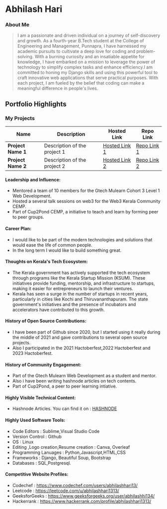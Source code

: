 # Abhilash Hari 

### About Me

> I am a passionate and driven individual on a journey of self-discovery and growth. As a fourth-year B.Tech student at the College of Engineering and Management, Punnapra, I have harnessed my academic pursuits to cultivate a deep love for coding and problem-solving. With a burning curiosity and an insatiable appetite for knowledge, I have embarked on a mission to leverage the power of technology to simplify complex tasks and enhance efficiency.I am committed to honing my Django skills and using this powerful tool to craft innovative web applications that serve practical purposes. With each project, I am fueled by the belief that coding can make a meaningful difference in people's lives.


## Portfolio Highlights

### My Projects

| Name                | Description                                                               | Hosted Link                              | Repo Link                                                      |
|---------------------|---------------------------------------------------------------------------|------------------------------------------|----------------------------------------------------------------|
| **Project Name 1**  | Description of the project 1                                              | [Hosted Link 1](https://example.com)    | [Repo Link 1](https://github.com/username/project1)             |
| **Project Name 2**  | Description of the project 2                                              | [Hosted Link 2](https://example.com)    | [Repo Link 2](https://github.com/username/project2)             |

#### Leadership and Influence:

- Mentored a team of 10 members for the Gtech Mulearn Cohort 3 Level 1 Web Development.
- Hosted a several talk sessions on web3 for the Web3 Kerala Community CEMP.
- Part of Cup2Pond CEMP, a initiative to teach and learn by forming peer to peer groups.

#### Career Plan:

- I would like to be part of the modern technologies and solutions that would ease the life of common people.
- In the long term I would like to build something great.

#### Thoughts on Kerala's Tech Ecosystem:

- The Kerala government has actively supported the tech ecosystem through programs like the Kerala Startup Mission (KSUM). These initiatives provide funding, mentorship, and infrastructure to startups, making it easier for entrepreneurs to launch their ventures.
- Kerala has seen a surge in the number of startups in recent years, particularly in cities like Kochi and Thiruvananthapuram. The state government's initiatives and the presence of incubators and accelerators have contributed to this growth.

#### History of Open Source Contributions:

- I have been part of Github since 2020, but I started using it really during the middle of 2021 and gave contributions to several open source projects.
- Also I participated in the 2021 Hactoberfest,2022 Hactoberfest and 2023 Hactoberfest.

#### History of Community Engagement:

-  Part of the Gtech Mulearn Web Development as a student and mentor.
-  Also i have been writing hashnode articles on tech contents.
-  Part of Cup2Pond, a peer to peer learning intiative.

#### Highly Visible Technical Content:

- Hashnode Articles. You can find it on : [HASHNODE](https://abhilashhari.hashnode.dev/)

#### Highly Used Software Tools:

- Code Editors : Sublime,Visual Studio Code
- Version Control : Github
- OS : Linux
- Editing ,Logo creation,Resume creation : Canva, Overleaf
- Programming Lanuages : Python,Javascript,HTML,CSS
- Frameworks : Django, Beautiful Soup, Bootstrap
- Databases : SQL,Postgresql.


#### Competitive Website Profiles:

- Codechef : https://www.codechef.com/users/abhilashhari13/
- Leetcode : https://leetcode.com/u/abhilashhari1313/
- GeeksforGeeks : https://www.geeksforgeeks.org/user/abhilashhi134/
- Hackerrank : https://www.hackerrank.com/profile/abhilashhari1313/


